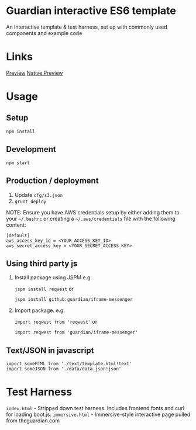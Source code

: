 Guardian interactive ES6 template
=================================

An interactive template & test harness, set up with commonly used components and example code

Links
=====
[Preview](https://preview.gutools.co.uk/lifeandstyle/ng-interactive/2016/may/21/neuro-cuisine-exploring-the-science-of-flavour)
[Native Preview](gnmguardian://lifeandstyle/ng-interactive/2016/may/21/neuro-cuisine-exploring-the-science-of-flavour)

Usage
=====

Setup
-----
`npm install`

Development
-----------
`npm start`

Production / deployment
-----------------------

1. Update `cfg/s3.json`
2. `grunt deploy`

NOTE: Ensure you have AWS credentials setup by either adding them to your `~/.bashrc` or
creating a `~/.aws/credentials` file with the following content:

```
[default]
aws_access_key_id = <YOUR_ACCESS_KEY_ID>
aws_secret_access_key = <YOUR_SECRET_ACCESS_KEY>
```


Using third party js
--------------------
1. Install package using JSPM e.g.

	`jspm install reqwest` or

	`jspm install github:guardian/iframe-messenger`

2. Import package. e.g.

	`import reqwest from 'reqwest'` or

	`import reqwest from 'guardian/iframe-messenger'`

Text/JSON in javascript
-----------------------
```
import someHTML from './text/template.html!text'
import someJSON from './data/data.json!json'
```

Test Harness
============

`index.html` - Stripped down test harness. Includes frontend fonts and curl for loading boot.js.
`immersive.html` - Immersive-style interactive page pulled from theguardian.com
